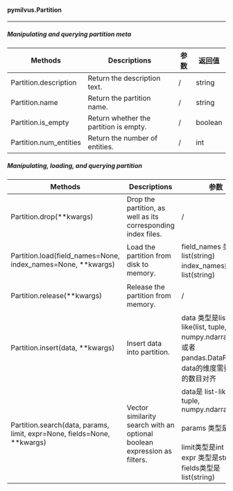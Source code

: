 #### pymilvus.Partition

---

##### Manipulating and querying partition meta

| Methods                | Descriptions                           | 参数 | 返回值  |
| ---------------------- | -------------------------------------- | ---- | ------- |
| Partition.description  | Return the description text.           | /    | string  |
| Partition.name         | Return the partition name.             | /    | string  |
| Partition.is_empty     | Return whether the partition is empty. | /    | boolean |
| Partition.num_entities | Return the number of entities.         | /    | int     |

##### Manipulating, loading, and querying partition

| Methods                                                      | Descriptions                                                 | 参数                                                         | 返回值                        |
| ------------------------------------------------------------ | ------------------------------------------------------------ | ------------------------------------------------------------ | ----------------------------- |
| Partition.drop(**kwargs)                                     | Drop the partition, as well as its corresponding index files. | /                                                            | None或者Rase Exception        |
| Partition.load(field_names=None, index_names=None, **kwargs) | Load the partition from disk to memory.                      | field_names  类型是list(string)<br />index_names类型是list(string)<br /> | None或者Rase Exception        |
| Partition.release(**kwargs)                                  | Release the partition from memory.                           | /                                                            | None或者Rase Exception        |
| Partition.insert(data, **kwargs)                             | Insert data into partition.                                  | data 类型是list-like(list, tuple, numpy.ndarray) 对象或者pandas.DataFrame，data的维度需要和列的数目对齐<br /> | None或者Rase Exception        |
| Partition.search(data, params, limit, expr=None, fields=None, **kwargs) | Vector similarity search with an optional boolean expression as filters. | data是 list-like(list, tuple, numpy.ndarray)<br /><br />params 类型是 dict<br /><br />limit类型是int<br />expr 类型是string<br />fields类型是list(string) | Search对象或者Raise Exception |


